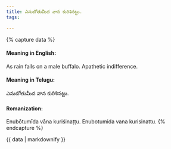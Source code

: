 ```yaml
---
title: ఎనుబోతుమీద వాన కురిశినట్టు.
tags:

---
```


{% capture data %}
#### Meaning in English:
As rain falls on a male buffalo.
Apathetic indifference.

#### Meaning in Telugu:
ఎనుబోతుమీద వాన కురిశినట్టు.

#### Romanization:
Enubōtumīda vāna kuriśinaṭṭu.
Enubotumida vana kurisinattu.
{% endcapture %}

{{ data | markdownify }}

